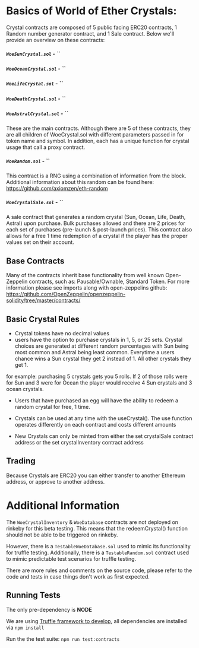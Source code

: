 # Basics of World of Ether Crystals:

Crystal contracts are composed of 5 public facing ERC20 contracts, 1 Random number generator contract, and 1 Sale contract. Below we'll provide an overview on these contracts: 

##### `WoeSunCrystal.sol` - ``
##### `WoeOceanCrystal.sol` - ``
##### `WoeLifeCrystal.sol` - ``
##### `WoeDeathCrystal.sol` - ``
##### `WoeAstralCrystal.sol` - ``

These are the main contracts. Although there are 5 of these contracts, they are all children of WoeCrystal.sol with different parameters passed in for token name and symbol. In addition, each has a unique function for crystal usage that call a proxy contract.

##### `WoeRandom.sol` - ``

This contract is a RNG using a combination of information from the block. Additional information about this random can be found here: https://github.com/axiomzen/eth-random

##### `WoeCrystalSale.sol` - ``

A sale contract that generates a random crystal (Sun, Ocean, Life, Death, Astral) upon purchase. Bulk purchases allowed and there are 2 prices for each set of purchases (pre-launch & post-launch prices). This contract also allows for a free 1 time redemption of a crystal if the player has the proper values set on their account.

## Base Contracts

Many of the contracts inherit base functionality from well known Open-Zeppelin contracts, such as: Pausable/Ownable, Standard Token. For more information please see imports along with open-zeppelins github: https://github.com/OpenZeppelin/openzeppelin-solidity/tree/master/contracts/


## Basic Crystal Rules

- Crystal tokens have no decimal values
- users have the option to purchase crystals in 1, 5, or 25 sets. Crystal choices are generated at different random percentages with Sun being most common and Astral being least common. Everytime a users chance wins a Sun crystal they get 2 instead of 1. All other crystals they get 1.

for example: purchasing 5 crystals gets you 5 rolls. If 2 of those rolls were for Sun and 3 were for Ocean the player would receive 4 Sun crystals and 3 ocean crystals.

- Users that have purchased an egg will have the ability to redeem a random crystal for free, 1 time.

- Crystals can be used at any time with the useCrystal(). The use function operates differently on each contract and costs different amounts

- New Crystals can only be minted from either the set crystalSale contract address or the set crystalInventory contract address

## Trading

Because Crystals are ERC20 you can either transfer to another Ethereum address, or approve to another address.

# Additional Information


The `WoeCrystalInventory` & `WoeDatabase` contracts are not deployed on rinkeby for this beta testing. This means that the redeemCrystal() function should not be able to be triggered on rinkeby.

However, there is a `TestableWoeDatabase.sol` used to mimic its functionality for truffle testing. Additionally, there is a `TestableRandom.sol` contract used to mimic predictable test scenarios for truffle testing.

There are more rules and comments on the source code, please refer to the code and tests in case things don't work as first expected.

## Running Tests

The only pre-dependency is **NODE**

We are using [Truffle framework to develop](http://truffleframework.com/docs/), all dependencies are installed via `npm install`

Run the the test suite: `npm run test:contracts`







